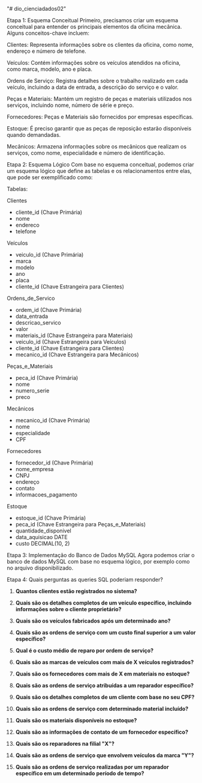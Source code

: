 "# dio_cienciadados02" 

Etapa 1: Esquema Conceitual
Primeiro, precisamos criar um esquema conceitual para entender os principais elementos da oficina mecânica. Alguns conceitos-chave incluem:

Clientes: Representa informações sobre os clientes da oficina, como nome, endereço e número de telefone.

Veículos: Contém informações sobre os veículos atendidos na oficina, como marca, modelo, ano e placa.

Ordens de Serviço: Registra detalhes sobre o trabalho realizado em cada veículo, incluindo a data de entrada, a descrição do serviço e o valor.

Peças e Materiais: Mantém um registro de peças e materiais utilizados nos serviços, incluindo nome, número de série e preço.

Fornecedores: Peças e Materiais são fornecidos por empresas específicas.

Estoque: É preciso garantir que as peças de reposição estarão disponíveis quando demandadas.

Mecânicos: Armazena informações sobre os mecânicos que realizam os serviços, como nome, especialidade e número de identificação.

Etapa 2: Esquema Lógico
Com base no esquema conceitual, podemos criar um esquema lógico que define as tabelas e os relacionamentos entre elas, que pode ser exemplificado como:

Tabelas:

Clientes
- cliente_id (Chave Primária)
- nome
- endereco
- telefone

Veículos
- veiculo_id (Chave Primária)
- marca
- modelo
- ano
- placa
- cliente_id (Chave Estrangeira para Clientes)

Ordens_de_Servico
- ordem_id (Chave Primária)
- data_entrada
- descricao_servico
- valor
- materiais_id (Chave Estrangeira para Materiais)
- veiculo_id (Chave Estrangeira para Veículos)
- cliente_id (Chave Estrangeira para Clientes)
- mecanico_id (Chave Estrangeira para Mecânicos)

Peças_e_Materiais
- peca_id (Chave Primária)
- nome
- numero_serie
- preco

Mecânicos
- mecanico_id (Chave Primária)
- nome
- especialidade
- CPF

Fornecedores
- fornecedor_id (Chave Primária)
- nome_empresa
- CNPJ
- endereço
- contato
- informacoes_pagamento

Estoque
- estoque_id (Chave Primária)
- peca_id (Chave Estrangeira para Peças_e_Materiais)
- quantidade_disponivel
- data_aquisicao DATE
- custo DECIMAL(10, 2)

Etapa 3: Implementação do Banco de Dados MySQL
Agora podemos criar o banco de dados MySQL com base no esquema lógico, por exemplo como no arquivo disponibilizado.

Etapa 4: Quais perguntas as queries SQL poderiam responder?

1. **Quantos clientes estão registrados no sistema?**

2. **Quais são os detalhes completos de um veículo específico, incluindo informações sobre o cliente proprietário?**

3. **Quais são os veículos fabricados após um determinado ano?**

4. **Quais são as ordens de serviço com um custo final superior a um valor específico?**

5. **Qual é o custo médio de reparo por ordem de serviço?**

6. **Quais são as marcas de veículos com mais de X veículos registrados?**

7. **Quais são os fornecedores com mais de X em materiais no estoque?**

8. **Quais são as ordens de serviço atribuídas a um reparador específico?**

9. **Quais são os detalhes completos de um cliente com base no seu CPF?**

10. **Quais são as ordens de serviço com determinado material incluído?**

11. **Quais são os materiais disponíveis no estoque?**

12. **Quais são as informações de contato de um fornecedor específico?**

13. **Quais são os reparadores na filial "X"?**

14. **Quais são as ordens de serviço que envolvem veículos da marca "Y"?**

15. **Quais são as ordens de serviço realizadas por um reparador específico em um determinado período de tempo?**
